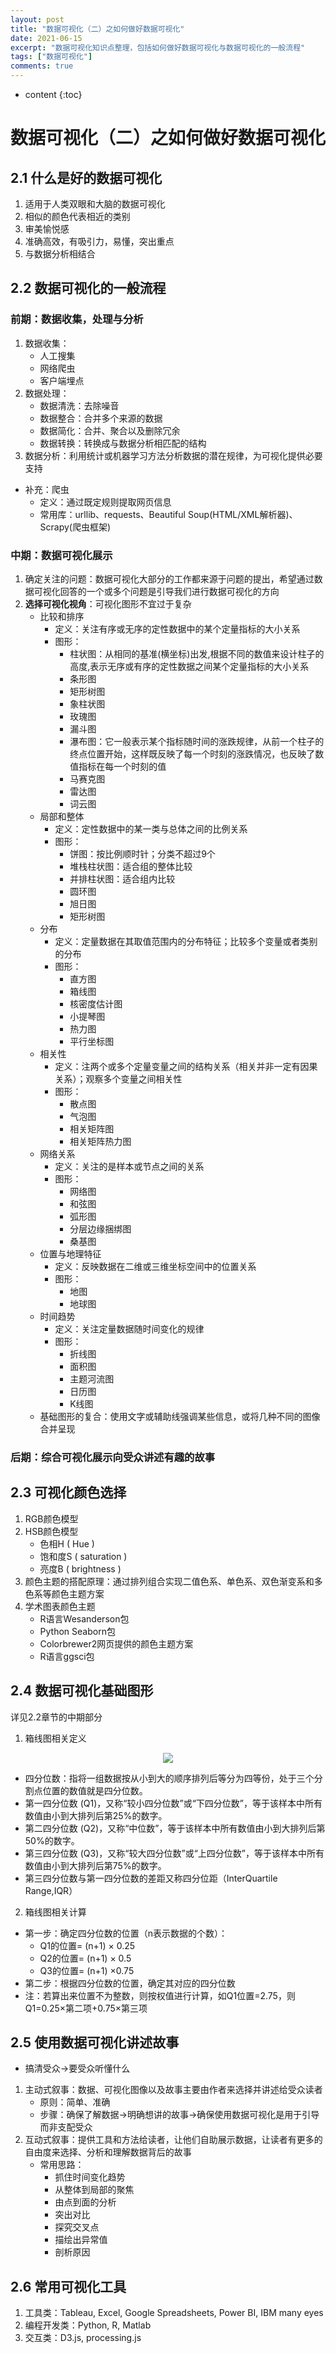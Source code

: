 ```yaml
---
layout: post
title: "数据可视化（二）之如何做好数据可视化"
date: 2021-06-15
excerpt: "数据可视化知识点整理，包括如何做好数据可视化与数据可视化的一般流程"
tags: ["数据可视化"]
comments: true
---
```

* content
{:toc}

# 数据可视化（二）之如何做好数据可视化

## 2.1 什么是好的数据可视化
1. 适用于人类双眼和大脑的数据可视化
2. 相似的颜色代表相近的类别
3. 审美愉悦感
4. 准确高效，有吸引力，易懂，突出重点
5. 与数据分析相结合

## 2.2 数据可视化的一般流程
### 前期：数据收集，处理与分析
1. 数据收集：
   * 人工搜集
   * 网络爬虫
   * 客户端埋点
2. 数据处理：
   * 数据清洗：去除噪音
   * 数据整合：合并多个来源的数据
   * 数据简化：合并、聚合以及删除冗余
   * 数据转换：转换成与数据分析相匹配的结构
3. 数据分析：利用统计或机器学习方法分析数据的潜在规律，为可视化提供必要支持
* 补充：爬虫
  * 定义：通过既定规则提取网页信息
  * 常用库：urllib、requests、Beautiful Soup(HTML/XML解析器)、Scrapy(爬虫框架)  

### 中期：数据可视化展示
1. 确定关注的问题：数据可视化大部分的工作都来源于问题的提出，希望通过数据可视化回答的一个或多个问题是引导我们进行数据可视化的方向
2. **选择可视化视角**：可视化图形不宜过于复杂
   * 比较和排序
     * 定义：关注有序或无序的定性数据中的某个定量指标的大小关系
     * 图形：
        * 柱状图：从相同的基准(横坐标)出发,根据不同的数值来设计柱子的高度,表示无序或有序的定性数据之间某个定量指标的大小关系
        * 条形图
        * 矩形树图
        * 象柱状图
        * 玫瑰图
        * 漏斗图
        * 瀑布图：它一般表示某个指标随时间的涨跌规律，从前一个柱子的终点位置开始，这样既反映了每一个时刻的涨跌情况，也反映了数值指标在每一个时刻的值
        * 马赛克图
        * 雷达图
        * 词云图
   * 局部和整体
     * 定义：定性数据中的某一类与总体之间的比例关系
     * 图形：
       * 饼图：按比例顺时针；分类不超过9个
       * 堆栈柱状图：适合组的整体比较
       * 并排柱状图：适合组内比较
       * 圆环图
       * 旭日图
       * 矩形树图
   * 分布
     * 定义：定量数据在其取值范围内的分布特征；比较多个变量或者类别的分布
     * 图形：
       * 直方图
       * 箱线图
       * 核密度估计图
       * 小提琴图
       * 热力图
       * 平行坐标图
   * 相关性
     * 定义：注两个或多个定量变量之间的结构关系（相关并非一定有因果关系）；观察多个变量之间相关性
     * 图形：
       * 散点图
       * 气泡图
       * 相关矩阵图
       * 相关矩阵热力图
   * 网络关系
     * 定义：关注的是样本或节点之间的关系
     * 图形：
       * 网络图
       * 和弦图
       * 弧形图
       * 分层边缘捆绑图
       * 桑基图
   * 位置与地理特征
     * 定义：反映数据在二维或三维坐标空间中的位置关系
     * 图形：
       * 地图
       * 地球图 
   * 时间趋势
     * 定义：关注定量数据随时间变化的规律
     * 图形：
       * 折线图
       * 面积图
       * 主题河流图
       * 日历图
       * K线图
   * 基础图形的复合：使用文字或辅助线强调某些信息，或将几种不同的图像合并呈现

### 后期：综合可视化展示向受众讲述有趣的故事

## 2.3 可视化颜色选择
1. RGB颜色模型
2. HSB颜色模型
   * 色相H ( Hue )
   * 饱和度S ( saturation )
   * 亮度B ( brightness )
3. 颜色主题的搭配原理：通过排列组合实现二值色系、单色系、双色渐变系和多色系等颜色主题方案
4. 学术图表颜色主题
   * R语言Wesanderson包
   * Python Seaborn包
   * Colorbrewer2网页提供的颜色主题方案
   * R语言ggsci包
  
## 2.4 数据可视化基础图形
详见2.2章节的中期部分
1. 箱线图相关定义  
  
<center><img src="https://gitee.com/windy810/pictures/raw/master/%E7%AE%B1%E7%BA%BF%E5%9B%BE.png"></center>  

  * 四分位数：指将一组数据按从小到大的顺序排列后等分为四等份，处于三个分割点位置的数值就是四分位数。
  * 第一四分位数 (Q1)，又称“较小四分位数”或“下四分位数”，等于该样本中所有数值由小到大排列后第25%的数字。
  * 第二四分位数 (Q2)，又称“中位数”，等于该样本中所有数值由小到大排列后第50%的数字。
  * 第三四分位数 (Q3)，又称“较大四分位数”或“上四分位数”，等于该样本中所有数值由小到大排列后第75%的数字。
  * 第三四分位数与第一四分位数的差距又称四分位距（InterQuartile Range,IQR）
2. 箱线图相关计算
  * 第一步：确定四分位数的位置（n表示数据的个数）：
    * Q1的位置= (n+1) × 0.25 
    * Q2的位置= (n+1) × 0.5 
    * Q3的位置= (n+1) ×0.75
  * 第二步：根据四分位数的位置，确定其对应的四分位数
  * 注：若算出来位置不为整数，则按权值进行计算，如Q1位置=2.75，则Q1=0.25×第二项+0.75×第三项

## 2.5 使用数据可视化讲述故事
* 搞清受众->要受众听懂什么

1. 主动式叙事：数据、可视化图像以及故事主要由作者来选择并讲述给受众读者
   * 原则：简单、准确
   * 步骤：确保了解数据->明确想讲的故事->确保使用数据可视化是用于引导而非支配受众
2. 互动式叙事：提供工具和方法给读者，让他们自助展示数据，让读者有更多的自由度来选择、分析和理解数据背后的故事
   * 常用思路：
     *  抓住时间变化趋势
     *  从整体到局部的聚焦
     *  由点到面的分析
     *  突出对比
     *  探究交叉点
     *  描绘出异常值
     *  剖析原因

## 2.6 常用可视化工具
1. 工具类：Tableau, Excel, Google Spreadsheets, Power BI, IBM many eyes
2. 编程开发类：Python, R, Matlab
3. 交互类：D3.js, processing.js
